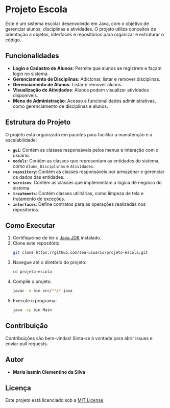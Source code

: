 # Projeto Escola

Este é um sistema escolar desenvolvido em Java, com o objetivo de gerenciar alunos, disciplinas e atividades. O projeto utiliza conceitos de orientação a objetos, interfaces e repositórios para organizar e estruturar o código.

## Funcionalidades

- **Login e Cadastro de Alunos**: Permite que alunos se registrem e façam login no sistema.
- **Gerenciamento de Disciplinas**: Adicionar, listar e remover disciplinas.
- **Gerenciamento de Alunos**: Listar e remover alunos.
- **Visualização de Atividades**: Alunos podem visualizar atividades disponíveis.
- **Menu de Administração**: Acesso a funcionalidades administrativas, como gerenciamento de disciplinas e alunos.

## Estrutura do Projeto

O projeto está organizado em pacotes para facilitar a manutenção e a escalabilidade:

- **`gui`**: Contém as classes responsáveis pelos menus e interação com o usuário.
- **`models`**: Contém as classes que representam as entidades do sistema, como `Aluno`, `Disciplinas` e `Atividades`.
- **`repository`**: Contém as classes responsáveis por armazenar e gerenciar os dados das entidades.
- **`services`**: Contém as classes que implementam a lógica de negócio do sistema.
- **`treatments`**: Contém classes utilitárias, como limpeza de tela e tratamento de exceções.
- **`interfaces`**: Define contratos para as operações realizadas nos repositórios.

## Como Executar

1. Certifique-se de ter o [Java JDK](https://www.oracle.com/java/technologies/javase-downloads.html) instalado.
2. Clone este repositório:
    ```bash
    git clone https://github.com/seu-usuario/projeto-escola.git
    ```
3. Navegue até o diretório do projeto:
    ```bash
    cd projeto-escola
    ```
4. Compile o projeto:
    ```bash
    javac -d bin src/**/*.java
    ```
5. Execute o programa:
    ```bash
    java -cp bin Main
    ```

## Contribuição

Contribuições são bem-vindas! Sinta-se à vontade para abrir issues e enviar pull requests.

## Autor

- **Maria Iasmin Clementino da Silva**

## Licença

Este projeto está licenciado sob a [MIT License](LICENSE).  
